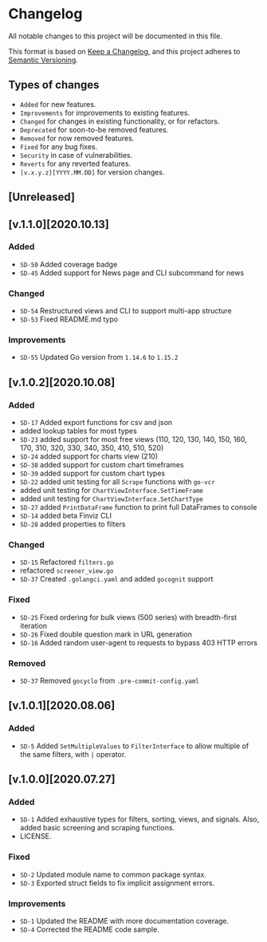 # Changelog
All notable changes to this project will be documented in this file.

This format is based on [Keep a Changelog](https://keepachangelog.com/en/1.0.0/),
and this project adheres to [Semantic Versioning](https://semver.org/spec/v2.0.0.html).


## Types of changes

 * `Added` for new features.
 * `Improvements` for improvements to existing features.
 * `Changed` for changes in existing functionality, or for refactors.
 * `Deprecated` for soon-to-be removed features.
 * `Removed` for now removed features.
 * `Fixed` for any bug fixes.
 * `Security` in case of vulnerabilities.
 * `Reverts` for any reverted features.
 * `[v.x.y.z][YYYY.MM.DD]` for version changes.


## [Unreleased]

## [v.1.1.0][2020.10.13]
### Added
- `SD-50` Added coverage badge
- `SD-45` Added support for News page and CLI subcommand for news

### Changed
- `SD-54` Restructured views and CLI to support multi-app structure
- `SD-53` Fixed README.md typo

### Improvements
- `SD-55` Updated Go version from `1.14.6` to `1.15.2`

## [v.1.0.2][2020.10.08]
### Added
- `SD-17` Added export functions for csv and json
- added lookup tables for most types
- `SD-23` added support for most free views (110, 120, 130, 140, 150, 160, 170, 310, 320, 330, 340, 350, 410, 510, 520)
- `SD-24` added support for charts view (210)
- `SD-38` added support for custom chart timeframes
- `SD-39` added support for custom chart types
- `SD-22` added unit testing for all `Scrape` functions with `go-vcr`
- added unit testing for `ChartViewInterface.SetTimeFrame`
- added unit testing for `ChartViewInterface.SetChartType`
- `SD-27` added `PrintDataFrame` function to print full DataFrames to console
- `SD-14` added beta Finviz CLI
- `SD-28` added properties to filters

### Changed
- `SD-15` Refactored `filters.go`
- refactored `screener_view.go`
- `SD-37` Created `.golangci.yaml` and added `gocognit` support

### Fixed
- `SD-25` Fixed ordering for bulk views (500 series) with breadth-first iteration
- `SD-26` Fixed double question mark in URL generation
- `SD-16` Added random user-agent to requests to bypass 403 HTTP errors

### Removed
- `SD-37` Removed `gocyclo` from `.pre-commit-config.yaml`

## [v.1.0.1][2020.08.06]
### Added
- `SD-5` Added `SetMultipleValues` to `FilterInterface` to allow multiple of the same filters, with `|` operator.

## [v.1.0.0][2020.07.27]
### Added
- `SD-1` Added exhaustive types for filters, sorting, views, and signals. Also, added basic screening and scraping functions.
- LICENSE.

### Fixed
- `SD-2` Updated module name to common package syntax.
- `SD-3` Exported struct fields to fix implicit assignment errors.

### Improvements
- `SD-1` Updated the README with more documentation coverage.
- `SD-4` Corrected the README code sample.
